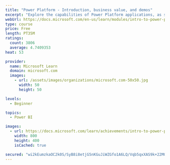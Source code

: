 ```yaml
---
title: "Power Platform - Introduction, business value, and demos"
excerpt: "Explore the capabilities of Power Platform applications, as seen in demonstrations and customer case studies."
webUrl: https://docs.microsoft.com/en-us/learn/modules/intro-to-power-platform-mba/
type: course
price: Free
length: PT35M
ratings:
  count: 3806
  average: 4.7409353
heat: 53

provider:
  name: Microsoft Learn
  domain: microsoft.com
  images:
    - url: /assets/images/organizations/microsoft.com-50x50.jpg
      width: 50
      height: 50

levels:
  - Beginner

topics:
  - Power BI

images:
  - url: https://docs.microsoft.com/learn/achievements/intro-to-power-platform-social.png
    width: 800
    height: 400
    isCached: true

secured: "wi2kEumzkaOC2k0S/SyB8i8etjG5nKGuJiWZGfo1A6LQ/Vqb5qxXAS9k+22MG9Dc/x32gqEYvjqJnWOMW7aF51xhTnlQwEOH0yVobymzCa8YfnPnK1qYWJMbZgPxPhG5iM5lxKzjf+NuMTraLYiaqwFjn/TxI6BLBsd/X+c8dSAJ/nCbuyqujdhsc1p4e/giz08EkEQzoCNFiNSvqJBU7nqn/hL58Gj/Kw6JwoGoQ1MANvqNaW96XuTndavyvt6kt6rM+FtO+YFIz0XIgo9+hngv9iXjxBoK4WAzDkAkLKd8MEtIwoL1HUACW6fUtkU5rPTOkCpvzeOuT4BzXClnMmiEjYaGBxGhGfxui78YYOSWV5m3ABPqx8qY/YCk8bXxxm56RZf6yYf0yVXVS3Ij1oQUAgklwWNGBFOCzopQP0c=;gOYVvKtqJBLoB2iLzbz0iA=="
---
```


